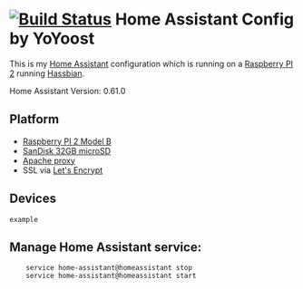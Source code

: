 # [![Build Status](https://travis-ci.org/YoYoost/HomeAssistant.svg?branch=master)](https://travis-ci.org/YoYoost/HomeAssistant) Home Assistant Config by YoYoost
This is my [Home Assistant](https://home-assistant.io) configuration which is running on a [Raspberry PI 2](https://www.raspberrypi.org/products/raspberry-pi-2-model-b/) running [Hassbian](https://home-assistant.io/docs/installation/hassbian/installation/).

Home Assistant Version: 0.61.0

## Platform
* [Raspberry PI 2 Model B](https://www.raspberrypi.org/products/raspberry-pi-2-model-b/)
* [SanDisk 32GB microSD](https://www.sandisk.com/home/memory-cards/microsd-cards/sandisk-microsd)
* [Apache proxy](https://home-assistant.io/docs/ecosystem/apache/)
* SSL via [Let's Encrypt](https://letsencrypt.org/)

## Devices

```
example
```

## Manage Home Assistant service:

```
    service home-assistant@homeassistant stop
    service home-assistant@homeassistant start
```

